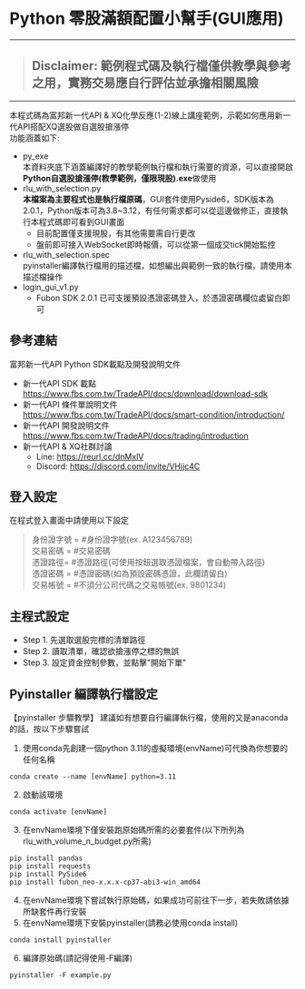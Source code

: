 # Python 零股滿額配置小幫手(GUI應用)

---
> ## **Disclaimer: 範例程式碼及執行檔僅供教學與參考之用，實務交易應自行評估並承擔相關風險**
> 
---

本程式碼為富邦新一代API & XQ化學反應(1-2)線上講座範例，示範如何應用新一代API搭配XQ選股做自選股搶漲停<br> 
功能涵蓋如下:
* py_exe<br>
  本資料夾底下涵蓋編譯好的教學範例執行檔和執行需要的資源，可以直接開啟**Python自選股搶漲停(教學範例，僅限現股).exe**做使用
* rlu_with_selection.py<br>
  **本檔案為主要程式也是執行檔原碼**，GUI套件使用Pyside6，SDK版本為2.0.1，Python版本可為3.8~3.12，有任何需求都可以從這邊做修正，直接執行本程式碼即可看到GUI畫面
  * 目前配置僅支援現股，有其他需要需自行更改
  * 盤前即可接入WebSocket即時報價，可以從第一個成交tick開始監控
* rlu_with_selection.spec<br>
  pyinstaller編譯執行檔用的描述檔，如想編出與範例一致的執行檔，請使用本描述檔操作
* login_gui_v1.py<br>
  * Fubon SDK 2.0.1 已可支援預設憑證密碼登入，於憑證密碼欄位處留白即可
     
## 參考連結
富邦新一代API Python SDK載點及開發說明文件
* 新一代API SDK 載點<br>
https://www.fbs.com.tw/TradeAPI/docs/download/download-sdk
* 新一代API 條件單說明文件<br>
https://www.fbs.com.tw/TradeAPI/docs/smart-condition/introduction/
* 新一代API 開發說明文件<br>
https://www.fbs.com.tw/TradeAPI/docs/trading/introduction 
* 新一代API & XQ社群討論<br>
  * Line: https://reurl.cc/dnMxlV
  * Discord: https://discord.com/invite/VHjjc4C

## 登入設定
在程式登入畫面中請使用以下設定
> 身份證字號 = #身份證字號(ex. A123456789)<br>
> 交易密碼 = #交易密碼<br>
> 憑證路徑= #憑證路徑(可使用按鈕選取憑證檔案，會自動帶入路徑)<br>
> 憑證密碼 = #憑證密碼(如為預設密碼憑證，此欄請留白)<br>
> 交易帳號 = #不須分公司代碼之交易帳號(ex. 9801234)<br>

## 主程式設定
* Step 1. 先選取選股完標的清單路徑
* Step 2. 讀取清單，確認欲搶漲停之標的無誤
* Step 3. 設定資金控制參數，並點擊"開始下單"

## Pyinstaller 編譯執行檔設定
【pyinstaller 步驟教學】
建議如有想要自行編譯執行檔，使用的又是anaconda的話，按以下步驟嘗試
1. 使用conda先創建一個python 3.11的虛擬環境(envName)可代換為你想要的任何名稱
```
conda create --name [envName] python=3.11
```
2. 啟動該環境
```
conda activate [envName]
```
3. 在envName環境下僅安裝跑原始碼所需的必要套件(以下所列為rlu_with_volume_n_budget.py所需)
```
pip install pandas
pip install requests
pip install PySide6
pip install fubon_neo-x.x.x-cp37-abi3-win_amd64
```
4. 在envName環境下嘗試執行原始碼，如果成功可前往下一步，若失敗請依據所缺套件再行安裝
5. 在envName環境下安裝pyinstaller(請務必使用conda install)
```
conda install pyinstaller
```
6. 編譯原始碼(請記得使用-F編譯)
```
pyinstaller -F example.py
```

